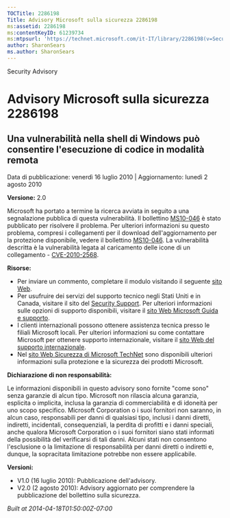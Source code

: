 ```yaml
---
TOCTitle: 2286198
Title: Advisory Microsoft sulla sicurezza 2286198
ms:assetid: 2286198
ms:contentKeyID: 61239734
ms:mtpsurl: 'https://technet.microsoft.com/it-IT/library/2286198(v=Security.10)'
author: SharonSears
ms.author: SharonSears
---
```


Security Advisory

Advisory Microsoft sulla sicurezza 2286198
==========================================

Una vulnerabilità nella shell di Windows può consentire l'esecuzione di codice in modalità remota
-------------------------------------------------------------------------------------------------

Data di pubblicazione: venerdì 16 luglio 2010 | Aggiornamento: lunedì 2 agosto 2010

**Versione:** 2.0

Microsoft ha portato a termine la ricerca avviata in seguito a una segnalazione pubblica di questa vulnerabilità. Il bollettino [MS10-046](http://go.microsoft.com/fwlink/?linkid=197393) è stato pubblicato per risolvere il problema. Per ulteriori informazioni su questo problema, compresi i collegamenti per il download dell'aggiornamento per la protezione disponibile, vedere il bollettino [MS10-046](http://go.microsoft.com/fwlink/?linkid=197393). La vulnerabilità descritta è la vulnerabilità legata al caricamento delle icone di un collegamento - [CVE-2010-2568](http://www.cve.mitre.org/cgi-bin/cvename.cgi?name=cve-2010-2568).

**Risorse:**

-   Per inviare un commento, completare il modulo visitando il seguente [sito Web](https://support.microsoft.com/common/survey.aspx?scid=sw;en;1257&amp;showpage=1&amp;ws=technet&amp;sd=tech).
-   Per usufruire dei servizi del supporto tecnico negli Stati Uniti e in Canada, visitare il sito del [Security Support](https://consumersecuritysupport.microsoft.com/default.aspx?mkt=it-it). Per ulteriori informazioni sulle opzioni di supporto disponibili, visitare il [sito Web Microsoft Guida e supporto](http://support.microsoft.com).
-   I clienti internazionali possono ottenere assistenza tecnica presso le filiali Microsoft locali. Per ulteriori informazioni su come contattare Microsoft per ottenere supporto internazionale, visitare il [sito Web del supporto internazionale](http://support.microsoft.com/common/international.aspx).
-   Nel [sito Web Sicurezza di Microsoft TechNet](http://technet.microsoft.com/it-it/security/default.aspx) sono disponibili ulteriori informazioni sulla protezione e la sicurezza dei prodotti Microsoft.

**Dichiarazione di non responsabilità:**

Le informazioni disponibili in questo advisory sono fornite "come sono" senza garanzie di alcun tipo. Microsoft non rilascia alcuna garanzia, esplicita o implicita, inclusa la garanzia di commerciabilità e di idoneità per uno scopo specifico. Microsoft Corporation o i suoi fornitori non saranno, in alcun caso, responsabili per danni di qualsiasi tipo, inclusi i danni diretti, indiretti, incidentali, consequenziali, la perdita di profitti e i danni speciali, anche qualora Microsoft Corporation o i suoi fornitori siano stati informati della possibilità del verificarsi di tali danni. Alcuni stati non consentono l'esclusione o la limitazione di responsabilità per danni diretti o indiretti e, dunque, la sopracitata limitazione potrebbe non essere applicabile.

**Versioni:**

-   V1.0 (16 luglio 2010): Pubblicazione dell'advisory.
-   V2.0 (2 agosto 2010): Advisory aggiornato per comprendere la pubblicazione del bollettino sulla sicurezza.

*Built at 2014-04-18T01:50:00Z-07:00*
